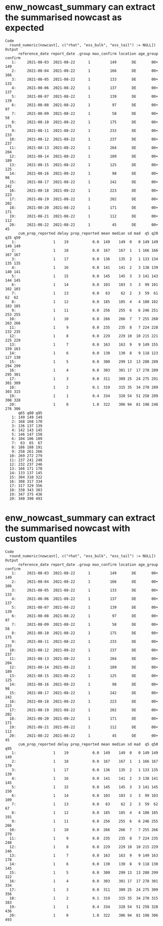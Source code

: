 # enw_nowcast_summary can extract the summarised nowcast as expected

    Code
      round_numeric(nowcast[, c("rhat", "ess_bulk", "ess_tail") := NULL])
    Output
          reference_date report_date .group max_confirm location age_group confirm
       1:     2021-08-03  2021-08-22      1         149       DE       00+     149
       2:     2021-08-04  2021-08-22      1         166       DE       00+     166
       3:     2021-08-05  2021-08-22      1         133       DE       00+     133
       4:     2021-08-06  2021-08-22      1         137       DE       00+     137
       5:     2021-08-07  2021-08-22      1         139       DE       00+     139
       6:     2021-08-08  2021-08-22      1          97       DE       00+      97
       7:     2021-08-09  2021-08-22      1          58       DE       00+      58
       8:     2021-08-10  2021-08-22      1         175       DE       00+     175
       9:     2021-08-11  2021-08-22      1         233       DE       00+     233
      10:     2021-08-12  2021-08-22      1         237       DE       00+     237
      11:     2021-08-13  2021-08-22      1         204       DE       00+     204
      12:     2021-08-14  2021-08-22      1         189       DE       00+     189
      13:     2021-08-15  2021-08-22      1         125       DE       00+     125
      14:     2021-08-16  2021-08-22      1          98       DE       00+      98
      15:     2021-08-17  2021-08-22      1         242       DE       00+     242
      16:     2021-08-18  2021-08-22      1         223       DE       00+     223
      17:     2021-08-19  2021-08-22      1         202       DE       00+     202
      18:     2021-08-20  2021-08-22      1         171       DE       00+     171
      19:     2021-08-21  2021-08-22      1         112       DE       00+     112
      20:     2021-08-22  2021-08-22      1          45       DE       00+      45
          cum_prop_reported delay prop_reported mean median sd mad  q5 q20 q35 q50
       1:                 1    19           0.0  149    149  0   0 149 149 149 149
       2:                 1    18           0.0  167    167  1   1 166 166 167 167
       3:                 1    17           0.0  136    135  2   1 133 134 135 135
       4:                 1    16           0.0  141    141  2   3 138 139 140 141
       5:                 1    15           0.0  145    145  3   3 141 143 144 145
       6:                 1    14           0.0  103    103  3   3  99 101 102 103
       7:                 1    13           0.0   63     62  2   3  59  61  62  62
       8:                 1    12           0.0  185    185  4   4 180 182 183 185
       9:                 1    11           0.0  256    255  6   6 246 251 253 255
      10:                 1    10           0.0  266    266  7   7 255 260 263 266
      11:                 1     9           0.0  235    235  8   7 224 228 232 235
      12:                 1     8           0.0  229    229 10  10 215 221 225 229
      13:                 1     7           0.0  163    163  9   9 149 155 159 163
      14:                 1     6           0.0  130    130  8   9 118 123 127 130
      15:                 1     5           0.0  300    299 13  13 280 289 294 299
      16:                 1     4           0.0  303    301 17  17 278 289 295 301
      17:                 1     3           0.0  311    309 25  24 275 291 301 309
      18:                 1     2           0.1  319    315 35  34 270 289 303 315
      19:                 1     1           0.4  334    328 54  51 258 289 308 328
      20:                 1     0           1.0  322    306 94  81 198 248 276 306
          q65 q80 q95
       1: 149 149 149
       2: 168 168 170
       3: 136 137 139
       4: 142 143 145
       5: 146 147 150
       6: 104 106 109
       7:  63  65  67
       8: 186 188 191
       9: 258 261 266
      10: 269 272 279
      11: 237 241 248
      12: 232 237 246
      13: 166 171 178
      14: 133 137 145
      15: 304 310 322
      16: 308 317 334
      17: 317 329 356
      18: 330 343 383
      19: 347 375 436
      20: 340 390 493

# enw_nowcast_summary can extract the summarised nowcast with custom quantiles

    Code
      round_numeric(nowcast[, c("rhat", "ess_bulk", "ess_tail") := NULL])
    Output
          reference_date report_date .group max_confirm location age_group confirm
       1:     2021-08-03  2021-08-22      1         149       DE       00+     149
       2:     2021-08-04  2021-08-22      1         166       DE       00+     166
       3:     2021-08-05  2021-08-22      1         133       DE       00+     133
       4:     2021-08-06  2021-08-22      1         137       DE       00+     137
       5:     2021-08-07  2021-08-22      1         139       DE       00+     139
       6:     2021-08-08  2021-08-22      1          97       DE       00+      97
       7:     2021-08-09  2021-08-22      1          58       DE       00+      58
       8:     2021-08-10  2021-08-22      1         175       DE       00+     175
       9:     2021-08-11  2021-08-22      1         233       DE       00+     233
      10:     2021-08-12  2021-08-22      1         237       DE       00+     237
      11:     2021-08-13  2021-08-22      1         204       DE       00+     204
      12:     2021-08-14  2021-08-22      1         189       DE       00+     189
      13:     2021-08-15  2021-08-22      1         125       DE       00+     125
      14:     2021-08-16  2021-08-22      1          98       DE       00+      98
      15:     2021-08-17  2021-08-22      1         242       DE       00+     242
      16:     2021-08-18  2021-08-22      1         223       DE       00+     223
      17:     2021-08-19  2021-08-22      1         202       DE       00+     202
      18:     2021-08-20  2021-08-22      1         171       DE       00+     171
      19:     2021-08-21  2021-08-22      1         112       DE       00+     112
      20:     2021-08-22  2021-08-22      1          45       DE       00+      45
          cum_prop_reported delay prop_reported mean median sd mad  q5 q50 q95
       1:                 1    19           0.0  149    149  0   0 149 149 149
       2:                 1    18           0.0  167    167  1   1 166 167 170
       3:                 1    17           0.0  136    135  2   1 133 135 139
       4:                 1    16           0.0  141    141  2   3 138 141 145
       5:                 1    15           0.0  145    145  3   3 141 145 150
       6:                 1    14           0.0  103    103  3   3  99 103 109
       7:                 1    13           0.0   63     62  2   3  59  62  67
       8:                 1    12           0.0  185    185  4   4 180 185 191
       9:                 1    11           0.0  256    255  6   6 246 255 266
      10:                 1    10           0.0  266    266  7   7 255 266 279
      11:                 1     9           0.0  235    235  8   7 224 235 248
      12:                 1     8           0.0  229    229 10  10 215 229 246
      13:                 1     7           0.0  163    163  9   9 149 163 178
      14:                 1     6           0.0  130    130  8   9 118 130 145
      15:                 1     5           0.0  300    299 13  13 280 299 322
      16:                 1     4           0.0  303    301 17  17 278 301 334
      17:                 1     3           0.0  311    309 25  24 275 309 356
      18:                 1     2           0.1  319    315 35  34 270 315 383
      19:                 1     1           0.4  334    328 54  51 258 328 436
      20:                 1     0           1.0  322    306 94  81 198 306 493


